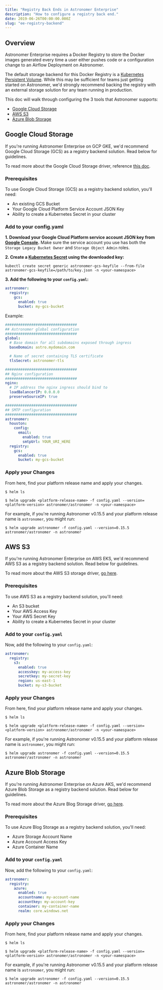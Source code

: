 ```yaml
---
title: "Registry Back Ends in Astronomer Enterprise"
description: "How to configure a registry back end."
date: 2019-06-26T00:00:00.000Z
slug: "ee-registry-backend"
---
```


## Overview

Astronomer Enterprise requires a Docker Registry to store the Docker images generated every time a user either pushes code or a configuration change to an Airflow Deployment on Astronomer.

The default storage backend for this Docker Registry is a [Kubernetes Persistent Volume](https://kubernetes.io/docs/concepts/storage/persistent-volumes/). While this may be sufficient for teams just getting started on Astronomer, we'd strongly recommend backing the registry with an external storage solution for any team running in production.

This doc will walk through configuring the 3 tools that Astronomer supports:

- [Google Cloud Storage](https://cloud.google.com/storage/)
- [AWS S3](https://aws.amazon.com/s3/)
- [Azure Blob Storage](https://azure.microsoft.com/en-us/services/storage/blobs/)

## Google Cloud Storage

If you're running Astronomer Enterprise on GCP GKE, we'd recommend Google Cloud Storage (GCS) as a registry backend solution. Read below for guidelines.

To read more about the Google Cloud Storage driver, reference [this doc](https://github.com/docker/docker.github.io/blob/master/registry/storage-drivers/gcs.md).

### Prerequisites

To use Google Cloud Storage (GCS) as a registry backend solution, you'll need:

-  An existing GCS Bucket
- Your Google Cloud Platform Service Account JSON Key
- Ability to create a Kubernetes Secret in your cluster

### Add to your config.yaml

**1. Download your Google Cloud Platform service account JSON key from [Google Console](https://console.cloud.google.com/apis/credentials/serviceaccountkey).** Make sure the service account you use has both the `Storage Legacy Bucket Owner` and `Storage Object Admin` roles.

**2. Create a [Kubernetes Secret](https://kubernetes.io/docs/concepts/configuration/secret/) using the downloaded key:** 

```
kubectl create secret generic astronomer-gcs-keyfile --from-file astronomer-gcs-keyfile=/path/to/key.json -n <your-namespace>
```

**3. Add the following to your `config.yaml`:**

```yaml
astronomer:
  registry:
    gcs:
      enabled: true
      bucket: my-gcs-bucket
```

Example:

```yaml
#################################
## Astronomer global configuration
#################################
global:
  # Base domain for all subdomains exposed through ingress
  baseDomain: astro.mydomain.com

  # Name of secret containing TLS certificate
  tlsSecret: astronomer-tls

#################################
## Nginx configuration
#################################
nginx:
  # IP address the nginx ingress should bind to
  loadBalancerIP: 0.0.0.0
  preserveSourceIP: true

#################################
## SMTP configuration
#################################  
astronomer:
  houston:
    config:
      email:
        enabled: true
        smtpUrl: YOUR_URI_HERE
  registry:
    gcs:
      enabled: true
      bucket: my-gcs-bucket
```

### Apply your Changes

From here, find your platform release name and apply your changes.

```
$ helm ls
```

```
$ helm upgrade <platform-release-name> -f config.yaml --version=<platform-version> astronomer/astronomer -n <your-namespace>
```

For example, if you're running Astronomer v0.15.5 and your platform release name is `astronomer`, you might run:

```
$ helm upgrade astronomer -f config.yaml --version=0.15.5 astronomer/astronomer -n astronomer
```

## AWS S3

If you're running Astronomer Enterprise on AWS EKS, we'd recommend AWS S3 as a registry backend solution. Read below for guidelines.

To read more about the AWS S3 storage driver, [go here](https://github.com/docker/docker.github.io/blob/master/registry/storage-drivers/s3.md).

### Prerequisites

To use AWS S3 as a registry backend solution, you'll need:

- An S3 bucket
- Your AWS Access Key
- Your AWS Secret Key
- Ability to create a Kubernetes Secret in your cluster

### Add to your `config.yaml`

Now, add the following to your `config.yaml`:

```yaml
astronomer:
  registry:
    s3:
      enabled: true
      accesskey: my-access-key
      secretkey: my-secret-key
      region: us-east-1
      bucket: my-s3-bucket
```

### Apply your Changes

From here, find your platform release name and apply your changes.

```
$ helm ls
```

```
$ helm upgrade <platform-release-name> -f config.yaml --version=<platform-version> astronomer/astronomer -n <your-namespace>
```

For example, if you're running Astronomer v0.15.5 and your platform release name is `astronomer`, you might run:

```
$ helm upgrade astronomer -f config.yaml --version=0.15.5 astronomer/astronomer -n astronomer
```

## Azure Blob Storage

If you're running Astronomer Enterprise on Azure AKS, we'd recommend Azure Blob Storage as a registry backend solution. Read below for guidelines.

To read more about the Azure Blog Storage driver, [go here](https://github.com/docker/docker.github.io/blob/master/registry/storage-drivers/azure.md).


### Prerequisites

To use Azure Blog Storage as a registry backend solution, you'll need:

- Azure Storage Account Name
- Azure Account Access Key
- Azure Container Name

### Add to your `config.yaml`

Now, add the following to your `config.yaml`:

```yaml
astronomer:
  registry:
    azure:
      enabled: true
      accountname: my-account-name
      accountkey: my-account-key
      container: my-container-name
      realm: core.windows.net
```

### Apply your Changes

From here, find your platform release name and apply your changes.

```
$ helm ls
```

```
$ helm upgrade <platform-release-name> -f config.yaml --version=<platform-version> astronomer/astronomer -n <your-namespace>
```

For example, if you're running Astronomer v0.15.5 and your platform release name is `astronomer`, you might run:

```
$ helm upgrade astronomer -f config.yaml --version=0.15.5 astronomer/astronomer -n astronomer
```